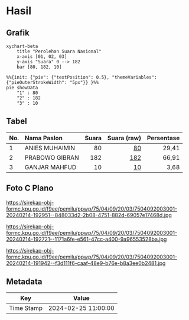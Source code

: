 # Hasil

## Grafik

```mermaid
xychart-beta
    title "Perolehan Suara Nasional"
    x-axis [01, 02, 03]
    y-axis "Suara" 0 --> 182
    bar [80, 182, 10]
```

```mermaid
%%{init: {"pie": {"textPosition": 0.5}, "themeVariables": {"pieOuterStrokeWidth": "5px"}} }%%
pie showData
    "1" : 80
    "2" : 182
    "3" : 10
```

## Tabel

| No. | Nama Paslon    | Suara | Suara (raw) | Persentase |
|:--- |:-------------- | -----:| -----------:| ----------:|
| 1   | ANIES MUHAIMIN | 80    | [80][p-1]   | 29,41      |
| 2   | PRABOWO GIBRAN | 182   | [182][p-2]  | 66,91      |
| 3   | GANJAR MAHFUD  | 10    | [10][p-3]   | 3,68       |


[p-1]: https://github.com/gigit-pemilu/pemilu-2024/blob/main/pilpres/hitung-suara/sub/75-gorontalo/sub/04-pohuwato/sub/09-buntulia/sub/2003-taluduyunu/sub/001-tps/sub/paslon-1.txt
[p-2]: https://github.com/gigit-pemilu/pemilu-2024/blob/main/pilpres/hitung-suara/sub/75-gorontalo/sub/04-pohuwato/sub/09-buntulia/sub/2003-taluduyunu/sub/001-tps/sub/paslon-2.txt
[p-3]: https://github.com/gigit-pemilu/pemilu-2024/blob/main/pilpres/hitung-suara/sub/75-gorontalo/sub/04-pohuwato/sub/09-buntulia/sub/2003-taluduyunu/sub/001-tps/sub/paslon-3.txt

## Foto C Plano

https://sirekap-obj-formc.kpu.go.id/f9ee/pemilu/ppwp/75/04/09/20/03/7504092003001-20240214-192951--848033d2-2b08-4751-882d-69057e17468d.jpg

https://sirekap-obj-formc.kpu.go.id/f9ee/pemilu/ppwp/75/04/09/20/03/7504092003001-20240214-192721--1171a6fe-e561-47cc-a400-9a96553528ba.jpg

https://sirekap-obj-formc.kpu.go.id/f9ee/pemilu/ppwp/75/04/09/20/03/7504092003001-20240214-191942--f3d111f6-caaf-48e9-b76e-b8a3ee0b2481.jpg


## Metadata

| Key        | Value               |
| ---------- | ------------------- |
| Time Stamp | 2024-02-25 11:00:00 |




